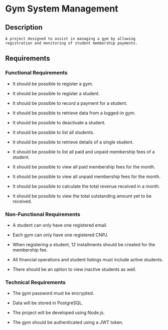 # Gym System Management

## Description

```
A project designed to assist in managing a gym by allowing registration and monitoring of student membership payments.
```

## Requirements

### Functional Requirements

- It should be possible to register a gym.

- It should be possible to register a student.

- It should be possible to record a payment for a student.

- It should be possible to retrieve data from a logged-in gym.

- It should be possible to deactivate a student.

- It should be possible to list all students.

- It should be possible to retrieve details of a single student.

- It should be possible to list all paid and unpaid membership fees of a student.

- It should be possible to view all paid membership fees for the month.

- It should be possible to view all unpaid membership fees for the month.

- It should be possible to calculate the total revenue received in a month.

- It should be possible to view the total outstanding amount yet to be received.

### Non-Functional Requirements

- A student can only have one registered email.

- Each gym can only have one registered CNPJ.

- When registering a student, 12 installments should be created for the membership fee.

- All financial operations and student listings must include active students.

- There should be an option to view inactive students as well.

### Technical Requirements

- The gym password must be encrypted.

- Data will be stored in PostgreSQL.

- The project will be developed using Node.js.

- The gym should be authenticated using a JWT token.
